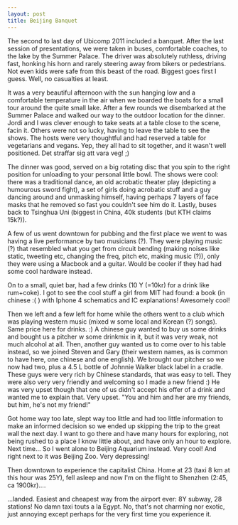 ```yaml
---
layout: post
title: Beijing Banquet
---
```


The second to last day of Ubicomp 2011 included a banquet. After the last session of presentations, we were taken in buses, comfortable coaches, to the lake by the Summer Palace. The driver was absolutely ruthless, driving fast, honking his horn and rarely steering away from bikers or pedestrians. Not even kids were safe from this beast of the road. Biggest goes first I guess. Well, no casualties at least.

It was a very beautiful afternoon with the sun hanging low and a comfortable temperature in the air when we boarded the boats for a small tour around the quite small lake. After a few rounds we disembarked at the Summer Palace and walked our way to the outdoor location for the dinner. Jordi and I was clever enough to take seats at a table close to the scene, facin it. Others were not so lucky, having to leave the table to see the shows. The hosts were very thoughtful and had reserved a table for vegetarians and vegans. Yep, they all had to sit together, and it wasn\'t well positioned. Det straffar sig att vara veg! ;)


The dinner was good, served on a big rotating disc that you spin to the right position for unloading to your personal little bowl. The shows were cool: there was a traditional dance, an old acrobatic theater play (depicting a humourous sword fight), a set of girls doing acrobatic stuff and a guy dancing around and unmasking himself, having perhaps 7 layers of face masks that he removed so fast you couldn\'t see him do it. Lastly, buses back to Tsinghua Uni (biggest in China, 40k students (but KTH claims 15k?)).




A few of us went downtown for pubbing and the first place we went to was having a live performance by two musicians (?). They were playing music (?) that resembled what you get from circuit bending (making noises like static, tweeting etc, changing the freq, pitch etc, making music (?)), only they were using a Macbook and a guitar. Would be cooler if they had had some cool hardware instead.


On to a small, quiet bar, had a few drinks (10 Y (=10kr) for a drink like rum+coke). I got to see the cool stuff a girl from MIT had found: a book (in chinese :( ) with Iphone 4 schematics and IC explanations! Awesomely cool!


Then we left and a few left for home while the others went to a club which was playing western music (mixed w some local and Korean (?) songs). Same price here for drinks. :) A chinese guy wanted to buy us some drinks and bought us a pitcher w some drinkmix in it, but it was very weak, not much alcohol at all. Then, another guy wanted us to come over to his table instead, so we joined Steven and Gary (their western names, as is common to have here, one chinese and one english). We brought our pitcher so we now had two, plus a 4.5 L bottle of Johnnie Walker black label in a cradle. These guys were very rich by Chinese standards, that was easy to tell. They were also very very friendly and welcoming so I made a new friend :) He was very upset though that one of us didn\'t accept his offer of a drink and wanted me to explain that. Very upset. \"You and him and her are my friends, but him, he\'s not my friend!\"





Got home way too late, slept way too little and had too little information to make an informed decision so we ended up skipping the trip to the great wall the next day. I want to go there and have many hours for exploring, not being rushed to a place I know little about, and have only an hour to explore. Next time... So I went alone to Beijing Aquarium instead. Very cool! And right next to it was Beijing Zoo. Very depressing!





Then downtown to experience the capitalist China. Home at 23 (taxi 8 km at this hour was 25Y), fell asleep and now I\'m on the flight to Shenzhen (2:45, ca 1900kr)....

...landed. Easiest and cheapest way from the airport ever: 8Y subway, 28 stations! No damn taxi touts a la Egypt. No, that\'s not charming nor exotic, just annoying except perhaps for the very first time you experience it.